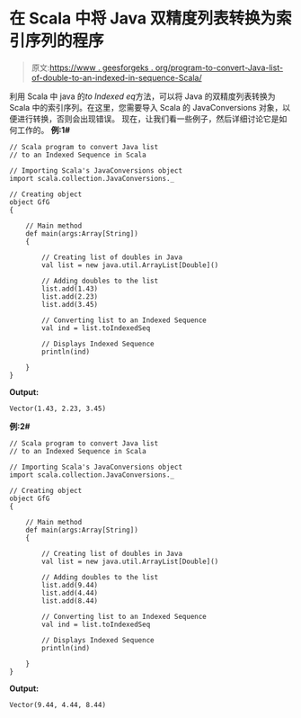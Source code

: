 # 在 Scala 中将 Java 双精度列表转换为索引序列的程序

> 原文:[https://www . geesforgeks . org/program-to-convert-Java-list-of-double-to-an-indexed-in-sequence-Scala/](https://www.geeksforgeeks.org/program-to-convert-java-list-of-doubles-to-an-indexed-sequence-in-scala/)

利用 Scala 中 java 的*to Indexed eq*方法，可以将 Java 的双精度列表转换为 Scala 中的索引序列。在这里，您需要导入 Scala 的 JavaConversions 对象，以便进行转换，否则会出现错误。
现在，让我们看一些例子，然后详细讨论它是如何工作的。
**例:1#**

```
// Scala program to convert Java list 
// to an Indexed Sequence in Scala

// Importing Scala's JavaConversions object
import scala.collection.JavaConversions._

// Creating object
object GfG
{ 

    // Main method
    def main(args:Array[String])
    {

        // Creating list of doubles in Java
        val list = new java.util.ArrayList[Double]()

        // Adding doubles to the list
        list.add(1.43)
        list.add(2.23)
        list.add(3.45)

        // Converting list to an Indexed Sequence 
        val ind = list.toIndexedSeq

        // Displays Indexed Sequence
        println(ind)

    }
}
```

**Output:**

```
Vector(1.43, 2.23, 3.45)

```

**例:2#**

```
// Scala program to convert Java list 
// to an Indexed Sequence in Scala

// Importing Scala's JavaConversions object
import scala.collection.JavaConversions._

// Creating object
object GfG
{ 

    // Main method
    def main(args:Array[String])
    {

        // Creating list of doubles in Java
        val list = new java.util.ArrayList[Double]()

        // Adding doubles to the list
        list.add(9.44)
        list.add(4.44)
        list.add(8.44)

        // Converting list to an Indexed Sequence 
        val ind = list.toIndexedSeq

        // Displays Indexed Sequence
        println(ind)

    }
}
```

**Output:**

```
Vector(9.44, 4.44, 8.44)

```